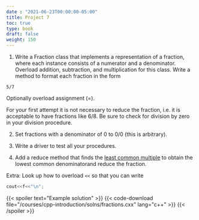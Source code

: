 ```yaml
---
date : "2021-06-23T00:00:00-05:00"
title: Project 7
toc: true
type: book
draft: false
weight: 150
---
```


1. Write a Fraction class that implements a representation of a fraction, where each instance consists of a numerator and a denominator. Overload addition, subtraction, and multiplication for this class.  Write a method to format each fraction in the form
```no-highlight
5/7
```
Optionally overload assignment (=).

For your first attempt it is not necessary to reduce the fraction, i.e. it is acceptable to have fractions like 6/8. Be sure to check for division by zero in your division procedure.

2. Set fractions with a denominator of 0 to 0/0 (this is arbitrary).

3. Write a driver to test all your procedures.

4. Add a reduce method that finds the [least common multiple](https://en.wikipedia.org/wiki/Least_common_multiple) to obtain the lowest common denominatorand reduce the fraction.

Extra: Look up how to overload `<<` so that you can write
```c++
cout<<f<<"\n";
```

{{< spoiler text="Example solution" >}}
{{< code-download file="/courses/cpp-introduction/solns/fractions.cxx" lang="c++" >}}
{{< /spoiler >}}

